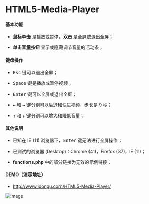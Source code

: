 # HTML5-Media-Player

#### 基本功能

- **鼠标单击** 是播放或暂停，**双击** 是全屏或退出全屏；

- **单击音量按钮** 显示或隐藏调节音量的活动条；

#### 键盘操作

- <kbd>Esc</kbd> 键可以退出全屏；

- <kbd>Space</kbd> 键是播放或暂停视频；

- <kbd>Enter</kbd> 键可以全屏或退出全屏；

- <kbd>←</kbd> 和 <kbd>→</kbd> 键分别可以后退和快进视频，步长是 9 秒；

- <kbd>↑</kbd> 和 <kbd>↓</kbd> 键分别可以增大和降低音量；

#### 其他说明

- 已知在 IE (11) 浏览器下，<kbd>Enter</kbd> 键无法进行全屏操作；

- 已测试的浏览器 (Desktop)：Chrome (41)，Firefox (37)，IE (11)；

- **functions.php** 中的部分链接为无效的示例链接；

#### DEMO（演示地址）

- http://www.idongu.com/HTML5-Media-Player/

![image](https://github.com/MinonHeart/HTML5-Media-Player/raw/master/screenshots/demo.png)